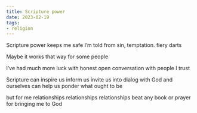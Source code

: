 ```yaml
---
title: Scripture power
date: 2023-02-19
tags:
- religion
---
```

Scripture power
keeps me safe
I’m told
from sin,
temptation.
fiery darts
<!-- more -->

Maybe it works that way
for some people

I’ve had much more luck
with honest
open conversation
with people I trust

Scripture can inspire us
inform us
invite us into dialog
with God
and ourselves
can help us ponder
what ought to be

but for me
relationships
relationships
relationships
beat any book or prayer
for bringing me
to God

